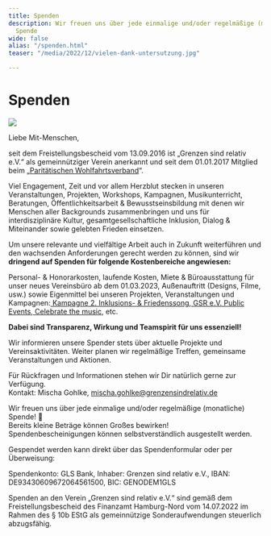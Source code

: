 ```yaml
---
title: Spenden
description: Wir freuen uns über jede einmalige und/oder regelmäßige (monatliche)
  Spende
wide: false
alias: "/spenden.html"
teaser: "/media/2022/12/vielen-dank-untersutzung.jpg"

---
```

# Spenden

![](/media/2022/12/vielen-dank-untersutzung.jpg)

Liebe Mit-Menschen,

seit dem Freistellungsbescheid vom 13.09.2016 ist „Grenzen sind relativ e.V.“ als gemeinnütziger Verein anerkannt und seit dem 01.01.2017 Mitglied beim „[Paritätischen Wohlfahrtsverband](https://www.paritaet-hamburg.de/startseite.html)“.

Viel Engagement, Zeit und vor allem Herzblut stecken in unseren Veranstaltungen, Projekten, Workshops, Kampagnen, Musikunterricht, Beratungen, Öffentlichkeitsarbeit & Bewusstseinsbildung mit denen wir Menschen aller Backgrounds zusammenbringen und uns für interdisziplinäre Kultur, gesamtgesellschaftliche Inklusion, Dialog & Miteinander sowie gelebten Frieden einsetzen.

Um unsere relevante und vielfältige Arbeit auch in Zukunft weiterführen und den wachsenden Anforderungen gerecht werden zu können, sind wir **dringend auf Spenden für folgende Kostenbereiche angewiesen:**

Personal- & Honorarkosten, laufende Kosten, Miete & Büroausstattung für unser neues Vereinsbüro ab dem 01.03.2023, Außenauftritt (Designs, Filme, usw.) sowie Eigenmittel bei unseren Projekten, Veranstaltungen und Kampagnen:[ Kampagne 2. Inklusions- & Friedenssong](https://www.grenzensindrelativ.de/aktivitaeten/kampagnen-musikvideos/inklusions-und-friedenskampagnensong/allgemeine-infos-2-inklusion-friedenssong),[ GSR e.V. Public Events](https://www.grenzensindrelativ.de/aktivitaeten/projekte-und-veranstaltungen/veranstaltungsformate-fuer-dein-event/support-inklusion),[ Celebrate the music](https://www.grenzensindrelativ.de/aktivitaeten/projekte-und-veranstaltungen/celebrate-the-music/allgemeine-infos-erlebnistage-inklusion), etc.

**Dabei sind Transparenz, Wirkung und Teamspirit für uns essenziell!**

Wir informieren unsere Spender stets über aktuelle Projekte und Vereinsaktivitäten. Weiter planen wir regelmäßige Treffen, gemeinsame Veranstaltungen und Aktionen.

Für Rückfragen und Informationen stehen wir Dir natürlich gerne zur Verfügung.  
Kontakt: Mischa Gohlke, [mischa.gohlke@grenzensindrelativ.de](mailto:mischa.gohlke@grenzensindrelativ.de)

Wir freuen uns über jede einmalige und/oder regelmäßige (monatliche) Spende! 🙂  
Bereits kleine Beträge können Großes bewirken!   
Spendenbescheinigungen können selbstverständlich ausgestellt werden.

Gespendet werden kann direkt über das Spendenformular oder per Überweisung:

Spendenkonto: GLS Bank, Inhaber: Grenzen sind relativ e.V., IBAN: DE93430609672064561500, BIC: GENODEM1GLS

<spenden-formular></spenden-formular>

Spenden an den Verein „Grenzen sind relativ e.V.“ sind gemäß dem Freistellungsbescheid des Finanzamt Hamburg-Nord vom 14.07.2022 im Rahmen des § 10b EStG als gemeinnützige Sonderaufwendungen steuerlich abzugsfähig.